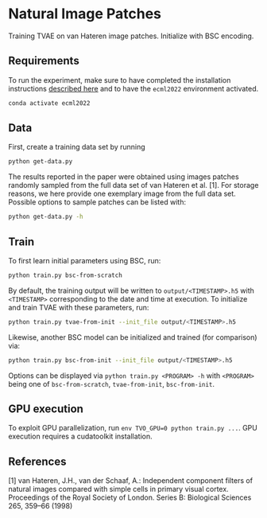 # Natural Image Patches

Training TVAE on van Hateren image patches. Initialize with BSC encoding.


## Requirements
To run the experiment, make sure to have completed the installation instructions [described here](../../README.md) and to have the `ecml2022` environment activated.

```bash
conda activate ecml2022
```


## Data
First, create a training data set by running

```bash
python get-data.py
```

The results reported in the paper were obtained using images patches randomly sampled from the full data set of van Hateren et al. [1]. For storage reasons, we here provide one exemplary image from the full data set. 
Possible options to sample patches can be listed with:

```bash
python get-data.py -h
```

## Train

To first learn initial parameters using BSC, run:

```bash
python train.py bsc-from-scratch
```

By default, the training output will be written to `output/<TIMESTAMP>.h5` with `<TIMESTAMP>` corresponding to the date and time at execution. To initialize and train TVAE with these parameters, run:

```bash
python train.py tvae-from-init --init_file output/<TIMESTAMP>.h5
```

Likewise, another BSC model can be initialized and trained (for comparison) via:

```bash
python train.py bsc-from-init --init_file output/<TIMESTAMP>.h5
```

Options can be displayed via `python train.py <PROGRAM> -h` with `<PROGRAM>` being one of `bsc-from-scratch`, `tvae-from-init`, `bsc-from-init`.


## GPU execution

To exploit GPU parallelization, run `env TVO_GPU=0 python train.py ...`. GPU execution requires a cudatoolkit installation.


## References

[1] van Hateren, J.H., van der Schaaf, A.: Independent component filters of natural images compared with simple cells in primary visual cortex. Proceedings of the Royal Society of London. Series B: Biological Sciences 265, 359–66 (1998)
